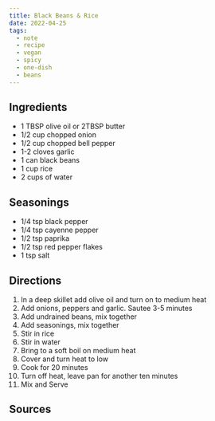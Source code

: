 ```yaml
---
title: Black Beans & Rice
date: 2022-04-25
tags:
  - note
  - recipe
  - vegan
  - spicy
  - one-dish
  - beans
---
```


## Ingredients

- 1 TBSP olive oil or 2TBSP butter
- 1/2 cup chopped onion
- 1/2 cup chopped bell pepper
- 1-2 cloves garlic
- 1 can black beans
- 1 cup rice
- 2 cups of water

## Seasonings

- 1/4 tsp black pepper
- 1/4 tsp cayenne pepper
- 1/2 tsp paprika
- 1/2 tsp red pepper flakes
- 1 tsp salt

## Directions

1. In a deep skillet add olive oil and turn on to medium heat
2. Add onions, peppers and garlic. Sautee 3-5 minutes
3. Add undrained beans, mix together
4. Add seasonings, mix together
5. Stir in rice
6. Stir in water
7. Bring to a soft boil on medium heat
8. Cover and turn heat to low
9. Cook for 20 minutes
10. Turn off heat, leave pan for another ten minutes
11. Mix and Serve

## Sources
